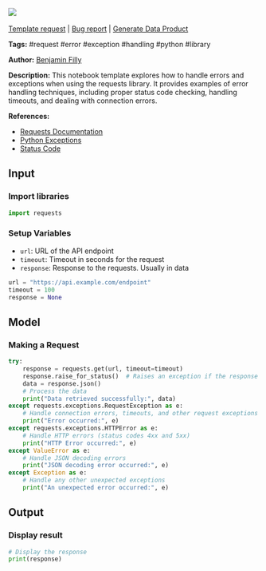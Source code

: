 <a href="https://app.naas.ai/user-redirect/naas/downloader?url=https://raw.githubusercontent.com/jupyter-naas/awesome-notebooks/master/Request/Request_Handling_Errors_and_Exceptions.ipynb" target="_parent"><img src="https://naasai-public.s3.eu-west-3.amazonaws.com/Open_in_Naas_Lab.svg"/></a><br><br><a href="https://github.com/jupyter-naas/awesome-notebooks/issues/new?assignees=&labels=&template=template-request.md&title=Tool+-+Action+of+the+notebook+">Template request</a> | <a href="https://github.com/jupyter-naas/awesome-notebooks/issues/new?assignees=&labels=bug&template=bug_report.md&title=Request+-+Handling+Errors+and+Exceptions:+Error+short+description">Bug report</a> | <a href="https://app.naas.ai/user-redirect/naas/downloader?url=https://raw.githubusercontent.com/jupyter-naas/awesome-notebooks/master/Naas/Naas_Start_data_product.ipynb" target="_parent">Generate Data Product</a>

**Tags:** #request #error #exception #handling #python #library

**Author:** [Benjamin Filly](https://www.linkedin.com/in/benjamin-filly-05427727a/)

**Description:** This notebook template explores how to handle errors and exceptions when using the requests library. It provides examples of error handling techniques, including proper status code checking, handling timeouts, and dealing with connection errors.

**References:**
- [Requests Documentation](https://requests.readthedocs.io/en/master/)
- [Python Exceptions](https://docs.python.org/3/tutorial/errors.html)
- [Status Code](https://developer.mozilla.org/en-US/docs/Web/HTTP/Status)

## Input

### Import libraries


```python
import requests
```

### Setup Variables
- `url`: URL of the API endpoint
- `timeout`: Timeout in seconds for the request
- `response`: Response to the requests. Usually in data


```python
url = "https://api.example.com/endpoint"
timeout = 100
response = None
```

## Model

### Making a Request


```python
try:
    response = requests.get(url, timeout=timeout)
    response.raise_for_status()  # Raises an exception if the response status code is not 2xx
    data = response.json()
    # Process the data
    print("Data retrieved successfully:", data)
except requests.exceptions.RequestException as e:
    # Handle connection errors, timeouts, and other request exceptions
    print("Error occurred:", e)
except requests.exceptions.HTTPError as e:
    # Handle HTTP errors (status codes 4xx and 5xx)
    print("HTTP Error occurred:", e)
except ValueError as e:
    # Handle JSON decoding errors
    print("JSON decoding error occurred:", e)
except Exception as e:
    # Handle any other unexpected exceptions
    print("An unexpected error occurred:", e)
```

## Output

### Display result


```python
# Display the response
print(response)
```

 
